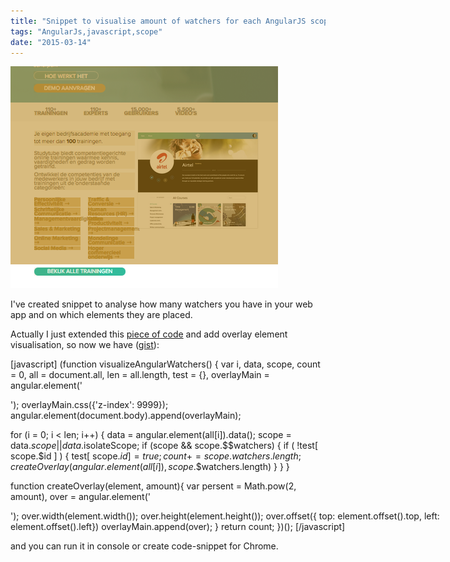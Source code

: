 ```yaml
---
title: "Snippet to visualise amount of watchers for each AngularJS scope"
tags: "AngularJs,javascript,scope"
date: "2015-03-14"
---
```


![watchers-visualisation](images/Screenshot-2015-03-14-13.48.29.png)

I've created snippet to analyse how many watchers you have in your web app and on which elements they are placed.

Actually I just extended this [piece of code](https://ng.malsup.com/#!/counting-watchers "https://ng.malsup.com/#!/counting-watchers") and add overlay element visualisation, so now we have ([gist](https://gist.github.com/stevermeister/b161d31b0a41da78eafa "https://gist.github.com/stevermeister/b161d31b0a41da78eafa")):

[javascript] (function visualizeAngularWatchers() { var i, data, scope, count = 0, all = document.all, len = all.length, test = {}, overlayMain = angular.element('<div/>'); overlayMain.css({'z-index': 9999}); angular.element(document.body).append(overlayMain);

for (i = 0; i < len; i++) { data = angular.element(all[i]).data(); scope = data.$scope || data.$isolateScope; if (scope && scope.$$watchers) { if ( !test[ scope.$id ] ) { test[ scope.$id ] = true; count += scope.$$watchers.length; createOverlay(angular.element(all[i]), scope.$$watchers.length) } } }

function createOverlay(element, amount){ var persent = Math.pow(2, amount), over = angular.element('<div style="background:rgba(180,120,0,.' + persent + '); position:absolute;" />'); over.width(element.width()); over.height(element.height()); over.offset({ top: element.offset().top, left: element.offset().left}) overlayMain.append(over); } return count; })(); [/javascript]

and you can run it in console or create code-snippet for Chrome.
